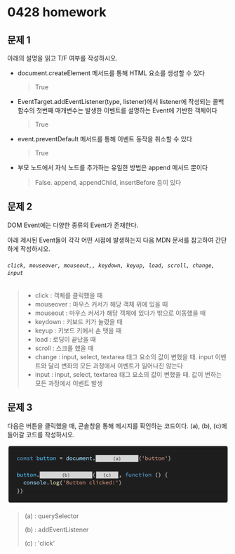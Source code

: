 # 0428 homework

## 문제 1

아래의 설명을 읽고 T/F 여부를 작성하시오. 

- document.createElement 메서드를 통해 HTML 요소를 생성할 수 있다

  > True

- EventTarget.addEventListener(type, listener)에서 listener에 작성되는 콜백 함수의 첫번째 매개변수는 발생한 이벤트를 설명하는 Event에 기반한 객체이다

  > True

- event.preventDefault 메서드를 통해 이벤트 동작을 취소할 수 있다

  > True

- 부모 노드에서 자식 노드를 추가하는 유일한 방법은 append 메서드 뿐이다

  > False. append, appendChild, insertBefore 등이 있다





## 문제 2

DOM Event에는 다양한 종류의 Event가 존재한다.  

아래 제시된 Event들이 각각 어떤 시점에 발생하는지 다음 MDN 문서를 참고하여 간단하게 작성하시오.  

###### `click, mouseover, mouseout,, keydown, keyup, load, scroll, change, input`



> - click : 객체를 클릭했을 때
> - mouseover : 마우스 커서가 해당 객체 위에 있을 때
> - mouseout : 마우스 커서가 해당 객체에 있다가 밖으로 이동했을 때
> - keydown : 키보드 키가 눌렸을 때
> - keyup : 키보드 키에서 손 뗏을 때
> - load : 로딩이 끝났을 때
> - scroll : 스크롤 했을 때
> - change : input, select, textarea 태그 요소의 값이 변했을 때. input 이벤트와 달리 변화의 모든 과정에서 이벤트가 일어나진 않는다
> - input : input, select, textarea 태그 요소의 값이 변했을 때. 값이 변하는 모든 과정에서 이벤트 발생



## 문제 3

다음은 버튼을 클릭했을 때, 콘솔창을 통해 메시지를 확인하는 코드이다. (a), (b), (c)에 들어갈 코드를 작성하시오.

![image-20210428133520365](0428_hw.assets/image-20210428133520365.png)

> (a) : querySelector
>
> (b) : addEventListener
>
> (c) : 'click'